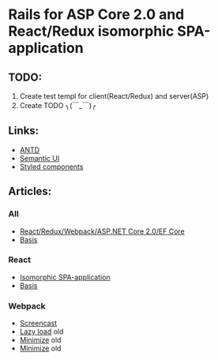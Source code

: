 # Rails for ASP Core 2.0 and React/Redux isomorphic SPA-application

## TODO:
1. Create test templ for client(React/Redux) and server(ASP)
2. Create TODO ╮(￣_￣)╭

## Links:
* [ANTD](https://ant.design/docs/react/introduce)
* [Semantic UI](https://react.semantic-ui.com/introduction)
* [Styled components](https://www.styled-components.com/)

## Articles:
### All
* [React/Redux/Webpack/ASP.NET Core 2.0/EF Core](https://habrahabr.ru/post/350298/)
* [Basis](https://habrahabr.ru/post/328638/)
### React
* [Isomorphic SPA-application](https://habrahabr.ru/post/309958/)
* [Basis](https://habrahabr.ru/post/324232/)
### Webpack
* [Screencast](https://learn.javascript.ru/screencast/webpack)
* [Lazy load](https://habrahabr.ru/post/307694/) old
* [Minimize](https://habrahabr.ru/post/308926/) old
* [Minimize](http://blog.mgechev.com/2016/06/26/tree-shaking-angular2-production-build-rollup-javascript/) old